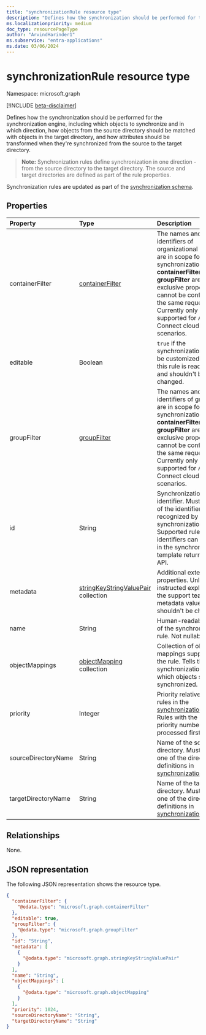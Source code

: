 ```yaml
---
title: "synchronizationRule resource type"
description: "Defines how the synchronization should be performed for the synchronization engine."
ms.localizationpriority: medium
doc_type: resourcePageType
author: "ArvindHarinder1"
ms.subservice: "entra-applications"
ms.date: 03/06/2024
---
```


# synchronizationRule resource type

Namespace: microsoft.graph

[!INCLUDE [beta-disclaimer](../../includes/beta-disclaimer.md)]

Defines how the synchronization should be performed for the synchronization engine, including which objects to synchronize and in which direction, how objects from the source directory should be matched with objects in the target directory, and how attributes should be transformed when they're synchronized from the source to the target directory.

>**Note:** Synchronization rules define synchronization in one direction - from the source directory to the target directory. The source and target directories are defined as part of the rule properties.

Synchronization rules are updated as part of the [synchronization schema](synchronization-synchronizationschema.md).

## Properties

| Property      | Type      | Description    |
|:--------------|:----------|:---------------|
|containerFilter|[containerFilter](../resources/synchronization-containerfilter.md)|The names and identifiers of organizational units that are in scope for a synchronization rule. **containerFilter** and **groupFilter** are mutually exclusive properties that cannot be configured in the same request. Currently only supported for Azure AD Connect cloud sync scenarios.|
|editable       |Boolean    |`true` if the synchronization rule can be customized; `false` if this rule is read-only and shouldn't be changed.|
|groupFilter|[groupFilter](../resources/synchronization-groupfilter.md)|The names and identifiers of groups that are in scope for a synchronization rule. **containerFilter** and **groupFilter** are mutually exclusive properties that cannot be configured in the same request. Currently only supported for Azure AD Connect cloud sync scenarios.|
|id             |String     |Synchronization rule identifier. Must be one of the identifiers recognized by the synchronization engine. Supported rule identifiers can be found in the synchronization template returned by the API.|
|metadata       |[stringKeyStringValuePair](synchronization-stringkeystringvaluepair.md) collection |Additional extension properties. Unless instructed explicitly by the support team, metadata values shouldn't be changed.|
|name           |String     |Human-readable name of the synchronization rule. Not nullable.|
|objectMappings |[objectMapping](synchronization-objectmapping.md) collection    |Collection of object mappings supported by the rule. Tells the synchronization engine which objects should be synchronized.|
|priority       |Integer    |Priority relative to other rules in the [synchronizationSchema](synchronization-synchronizationschema.md). Rules with the lowest priority number will be processed first.|
|sourceDirectoryName       |String    |Name of the source directory. Must match one of the directory definitions in [synchronizationSchema](synchronization-synchronizationschema.md).|
|targetDirectoryName       |String    |Name of the target directory. Must match one of the directory definitions in [synchronizationSchema](synchronization-synchronizationschema.md).|

## Relationships
None.

## JSON representation
The following JSON representation shows the resource type.

<!-- {
  "blockType": "resource",
  "optionalProperties": [

  ],
  "@odata.type": "microsoft.graph.synchronizationRule"
}-->

```json
{
  "containerFilter": {
    "@odata.type": "microsoft.graph.containerFilter"
  },
  "editable": true,
  "groupFilter": {
    "@odata.type": "microsoft.graph.groupFilter"
  },
  "id": "String",
  "metadata": [
    {
      "@odata.type": "microsoft.graph.stringKeyStringValuePair"
    }
  ],
  "name": "String",
  "objectMappings": [
    {
      "@odata.type": "microsoft.graph.objectMapping"
    }
  ],
  "priority": 1024,
  "sourceDirectoryName": "String",
  "targetDirectoryName": "String"
}
```

<!-- uuid: 8fcb5dbc-d5aa-4681-8e31-b001d5168d79
2015-10-25 14:57:30 UTC -->
<!--
{
  "type": "#page.annotation",
  "description": "synchronizationRule resource",
  "keywords": "",
  "section": "documentation",
  "tocPath": "",
  "suppressions": []
}
-->


